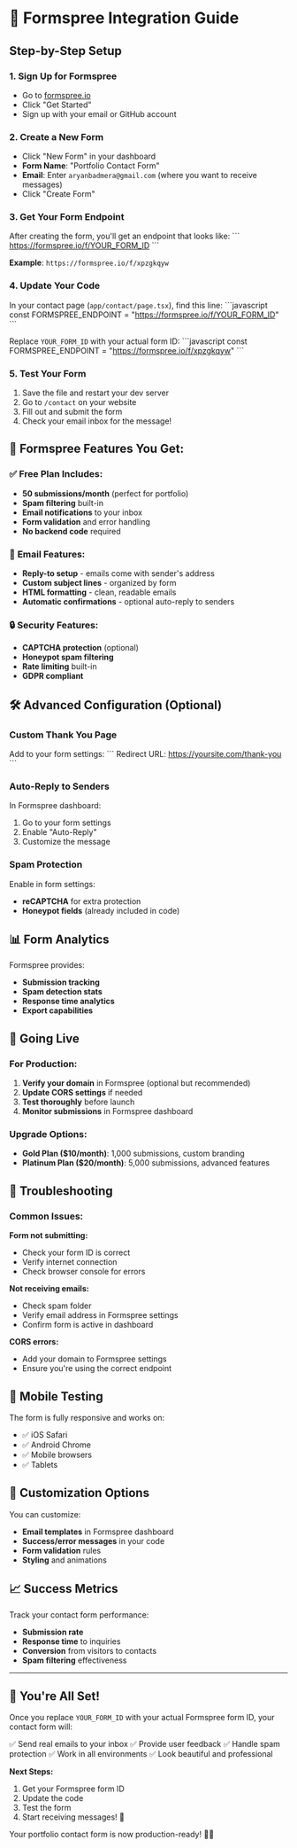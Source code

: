 # 🚀 Formspree Integration Guide

## Step-by-Step Setup

### 1. **Sign Up for Formspree**
- Go to [formspree.io](https://formspree.io)
- Click "Get Started" 
- Sign up with your email or GitHub account

### 2. **Create a New Form**
- Click "New Form" in your dashboard
- **Form Name**: "Portfolio Contact Form"
- **Email**: Enter `aryanbadmera@gmail.com` (where you want to receive messages)
- Click "Create Form"

### 3. **Get Your Form Endpoint**
After creating the form, you'll get an endpoint that looks like:
\`\`\`
https://formspree.io/f/YOUR_FORM_ID
\`\`\`

**Example**: `https://formspree.io/f/xpzgkqyw`

### 4. **Update Your Code**
In your contact page (`app/contact/page.tsx`), find this line:
\`\`\`javascript
const FORMSPREE_ENDPOINT = "https://formspree.io/f/YOUR_FORM_ID"
\`\`\`

Replace `YOUR_FORM_ID` with your actual form ID:
\`\`\`javascript
const FORMSPREE_ENDPOINT = "https://formspree.io/f/xpzgkqyw"
\`\`\`

### 5. **Test Your Form**
1. Save the file and restart your dev server
2. Go to `/contact` on your website
3. Fill out and submit the form
4. Check your email inbox for the message!

## 🎯 **Formspree Features You Get:**

### ✅ **Free Plan Includes:**
- **50 submissions/month** (perfect for portfolio)
- **Spam filtering** built-in
- **Email notifications** to your inbox
- **Form validation** and error handling
- **No backend code** required

### 📧 **Email Features:**
- **Reply-to setup** - emails come with sender's address
- **Custom subject lines** - organized by form
- **HTML formatting** - clean, readable emails
- **Automatic confirmations** - optional auto-reply to senders

### 🔒 **Security Features:**
- **CAPTCHA protection** (optional)
- **Honeypot spam filtering**
- **Rate limiting** built-in
- **GDPR compliant**

## 🛠️ **Advanced Configuration (Optional)**

### Custom Thank You Page
Add to your form settings:
\`\`\`
Redirect URL: https://yoursite.com/thank-you
\`\`\`

### Auto-Reply to Senders
In Formspree dashboard:
1. Go to your form settings
2. Enable "Auto-Reply"
3. Customize the message

### Spam Protection
Enable in form settings:
- **reCAPTCHA** for extra protection
- **Honeypot fields** (already included in code)

## 📊 **Form Analytics**

Formspree provides:
- **Submission tracking**
- **Spam detection stats**
- **Response time analytics**
- **Export capabilities**

## 🚀 **Going Live**

### For Production:
1. **Verify your domain** in Formspree (optional but recommended)
2. **Update CORS settings** if needed
3. **Test thoroughly** before launch
4. **Monitor submissions** in Formspree dashboard

### Upgrade Options:
- **Gold Plan ($10/month)**: 1,000 submissions, custom branding
- **Platinum Plan ($20/month)**: 5,000 submissions, advanced features

## 🔧 **Troubleshooting**

### Common Issues:

**Form not submitting:**
- Check your form ID is correct
- Verify internet connection
- Check browser console for errors

**Not receiving emails:**
- Check spam folder
- Verify email address in Formspree settings
- Confirm form is active in dashboard

**CORS errors:**
- Add your domain to Formspree settings
- Ensure you're using the correct endpoint

## 📱 **Mobile Testing**

The form is fully responsive and works on:
- ✅ iOS Safari
- ✅ Android Chrome
- ✅ Mobile browsers
- ✅ Tablets

## 🎨 **Customization Options**

You can customize:
- **Email templates** in Formspree dashboard
- **Success/error messages** in your code
- **Form validation** rules
- **Styling** and animations

## 📈 **Success Metrics**

Track your contact form performance:
- **Submission rate**
- **Response time** to inquiries
- **Conversion** from visitors to contacts
- **Spam filtering** effectiveness

---

## 🎉 **You're All Set!**

Once you replace `YOUR_FORM_ID` with your actual Formspree form ID, your contact form will:

✅ Send real emails to your inbox
✅ Provide user feedback
✅ Handle spam protection
✅ Work in all environments
✅ Look beautiful and professional

**Next Steps:**
1. Get your Formspree form ID
2. Update the code
3. Test the form
4. Start receiving messages! 📧

Your portfolio contact form is now production-ready! 🚀✨
